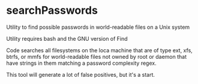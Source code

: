 # searchPasswords
Utility to find possible passwords in world-readable files on a Unix system

Utility requires bash and the GNU version of Find

Code searches all filesystems on the loca machine that are of type ext, xfs, btrfs, or mmfs for world-readable files not owned by root or daemon that have strings in them matching a password complexity regex.  

This tool will generate a lot of false positives, but it's a start.


